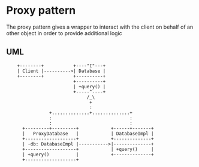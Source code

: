 # Proxy pattern #
The proxy pattern gives a wrapper to interact with the client on behalf of an other object in order to provide additional logic

## UML ##
        +--------+           +----"I"---+
        | Client |---------->| Database |
        +--------+           +----------+
                             +----------+
                             | +query() |
                             +-----^----+
                                  /_\
                                   +
                                   :
                    +..............+..............+
                    :                             :
                    :                             :
          +---------+---------+            +------+-------+
          |   ProxyDatabase   |            | DatabaseImpl |
          +-------------------+            +--------------+
          | -db: DatabaseImpl |----------->|--------------+
          +-------------------+            | +query()     |
          | +query()          |            +--------------+
          +-------------------+
